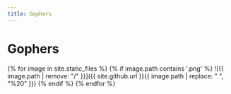 ```yaml
---
title: Gophers
---
```

# Gophers

{% for image in site.static_files %}
{% if image.path contains '.png' %}
![{{ image.path | remove: "/" }}]({{ site.github.url }}{{ image.path | replace: " ", "%20" }})
{% endif %}
{% endfor %}


